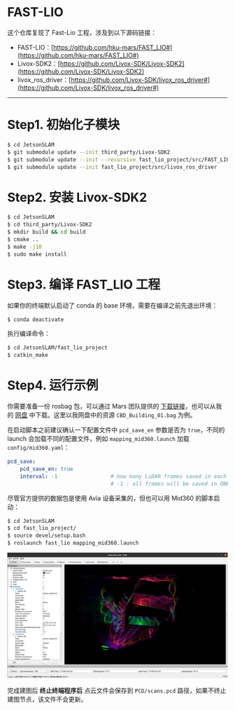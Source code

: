 # FAST-LIO

这个仓库复现了 Fast-Lio 工程，涉及到以下源码链接：

* FAST-LIO：[https://github.com/hku-mars/FAST_LIO#](https://github.com/hku-mars/FAST_LIO#)
* Livox-SDK2：[https://github.com/Livox-SDK/Livox-SDK2](https://github.com/Livox-SDK/Livox-SDK2)
* livox_ros_driver：[https://github.com/Livox-SDK/livox_ros_driver#](https://github.com/Livox-SDK/livox_ros_driver#)

-----
# Step1. 初始化子模块

```bash
$ cd JetsonSLAM
$ git submodule update --init third_party/Livox-SDK2 
$ git submodule update --init --recursive fast_lio_project/src/FAST_LIO
$ git submodule update --init fast_lio_project/src/livox_ros_driver
```

# Step2. 安装 Livox-SDK2

```bash
$ cd JetsonSLAM
$ cd third_party/Livox-SDK2
$ mkdir build && cd build
$ cmake ..
$ make -j10
$ sudo make install 
```

# Step3. 编译 FAST_LIO 工程

如果你的终端默认启动了 conda 的 base 环境，需要在编译之前先退出环境：

```bash
$ conda deactivate 
```

执行编译命令：


```bash
$ cd JetsonSLAM/fast_lio_project
$ catkin_make
```

# Step4. 运行示例

你需要准备一份 rosbag 包，可以通过 Mars 团队提供的 [下载链接](https://drive.google.com/drive/folders/1CGYEJ9-wWjr8INyan6q1BZz_5VtGB-fP)，也可以从我的 [网盘](https://pan.baidu.com/s/1Me3C7hdvkGoDXs1pxA7UpQ?pwd=2n5w) 中下载。这里以我网盘中的资源 `CBD_Building_01.bag` 为例。

在启动脚本之前建议确认一下配置文件中 `pcd_save_en` 参数是否为 `true`，不同的 launch 会加载不同的配置文件，例如 `mapping_mid360.launch` 加载 `config/mid360.yaml`：

```yaml
pcd_save:
    pcd_save_en: true
    interval: -1                 # how many LiDAR frames saved in each pcd file; 
                                 # -1 : all frames will be saved in ONE pcd file, may lead to memory crash when having too much frames.
```


尽管官方提供的数据包是使用 Avia 设备采集的，但也可以用 Mid360 的脚本启动：

```bash
$ cd JetsonSLAM
$ cd fast_lio_project/
$ source devel/setup.bash
$ roslaunch fast_lio mapping_mid360.launch 
```

![mapping](./image.png)

完成建图后 **终止终端程序后** 点云文件会保存到 `PCD/scans.pcd` 路径，如果不终止建图节点，该文件不会更新。